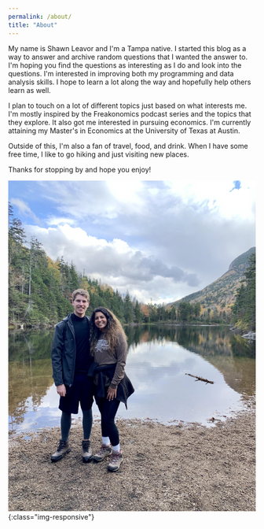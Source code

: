```yaml
---
permalink: /about/
title: "About"
---
```


My name is Shawn Leavor and I'm a Tampa native. I started this blog as a way to answer and archive random questions that I wanted the answer to. I'm hoping you find the questions as interesting as I do and look into the questions. I'm interested in improving both my programming and data analysis skills. I hope to learn a lot along the way and hopefully help others learn as well.

I plan to touch on a lot of different topics just based on what interests me. I'm mostly inspired by the Freakonomics podcast series and the topics that they explore. It also got me interested in pursuing economics. I'm currently attaining my Master's in Economics at the University of Texas at Austin. 

Outside of this, I'm also a fan of travel, food, and drink. When I have some free time, I like to go hiking and just visiting new places. 

Thanks for stopping by and hope you enjoy!

![Me at White Mountain National Forest](/assets/images/AboutMe/white_mountains.jpg){:class="img-responsive"}

